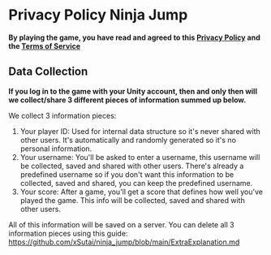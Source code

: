 # Privacy Policy Ninja Jump

**By playing the game, you have read and agreed to this [Privacy Policy](PrivacyPolicy.md) and the [Terms of Service](TermsofServiceNinjaJump.md)**

## Data Collection

**If you log in to the game with your Unity account, then and only then will we collect/share 3 different pieces of information summed up below.**

We collect 3 information pieces:
1. Your player ID: Used for internal data structure so it's never shared with other users. It's automatically and randomly generated so it's no personal information.
2. Your username: You'll be asked to enter a username, this username will be collected, saved and shared with other users.
                  There's already a predefined username so if you don't want this information to be collected, saved and shared, you can keep the predefined username.
3. Your score: After a game, you'll get a score that defines how well you've played the game.
               This info will be collected, saved and shared with other users. 

All of this information will be saved on a server. You can delete all 3 information pieces using this guide: https://github.com/xSutai/ninja_jump/blob/main/ExtraExplanation.md
